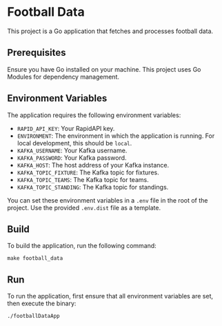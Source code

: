 # Football Data

This project is a Go application that fetches and processes football data.

## Prerequisites

Ensure you have Go installed on your machine. This project uses Go Modules for dependency management.

## Environment Variables

The application requires the following environment variables:

- `RAPID_API_KEY`: Your RapidAPI key.
- `ENVIRONMENT`: The environment in which the application is running. For local development, this should be `local`.
- `KAFKA_USERNAME`: Your Kafka username.
- `KAFKA_PASSWORD`: Your Kafka password.
- `KAFKA_HOST`: The host address of your Kafka instance.
- `KAFKA_TOPIC_FIXTURE`: The Kafka topic for fixtures.
- `KAFKA_TOPIC_TEAMS`: The Kafka topic for teams.
- `KAFKA_TOPIC_STANDING`: The Kafka topic for standings.

You can set these environment variables in a `.env` file in the root of the project. Use the provided `.env.dist` file as a template.

## Build

To build the application, run the following command:

```
make football_data
```

## Run

To run the application, first ensure that all environment variables are set, then execute the binary:

```
./footballDataApp
```
